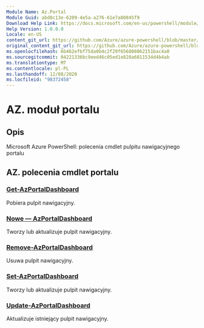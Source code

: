 ```yaml
---
Module Name: Az.Portal
Module Guid: abd8c13e-6209-4e5a-a276-61e7a80845f9
Download Help Link: https://docs.microsoft.com/en-us/powershell/module/az.portal
Help Version: 1.0.0.0
Locale: en-US
content_git_url: https://github.com/Azure/azure-powershell/blob/master/src/Portal/help/Az.Portal.md
original_content_git_url: https://github.com/Azure/azure-powershell/blob/master/src/Portal/help/Az.Portal.md
ms.openlocfilehash: 6b462efbf75da0b4c2f29f656808062151bac4a0
ms.sourcegitcommit: 04221336bc9eed46c05ed1e828a6811534d4b4ab
ms.translationtype: MT
ms.contentlocale: pl-PL
ms.lasthandoff: 12/08/2020
ms.locfileid: "98372458"
---
```

# AZ. moduł portalu
## Opis
Microsoft Azure PowerShell: polecenia cmdlet pulpitu nawigacyjnego portalu

## AZ. polecenia cmdlet portalu
### [Get-AzPortalDashboard](Get-AzPortalDashboard.md)
Pobiera pulpit nawigacyjny.

### [Nowe — AzPortalDashboard](New-AzPortalDashboard.md)
Tworzy lub aktualizuje pulpit nawigacyjny.

### [Remove-AzPortalDashboard](Remove-AzPortalDashboard.md)
Usuwa pulpit nawigacyjny.

### [Set-AzPortalDashboard](Set-AzPortalDashboard.md)
Tworzy lub aktualizuje pulpit nawigacyjny.

### [Update-AzPortalDashboard](Update-AzPortalDashboard.md)
Aktualizuje istniejący pulpit nawigacyjny.

